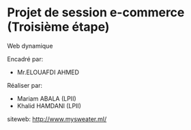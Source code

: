 # Projet de session e-commerce (Troisième étape)

Web dynamique

Encadré par:
 - Mr.ELOUAFDI AHMED

Réaliser par:
 - Mariam ABALA (LPII)
 - Khalid HAMDANI (LPII)

siteweb: http://www.mysweater.ml/
